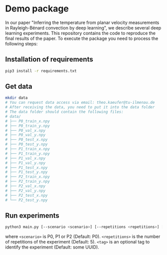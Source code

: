 # Demo package
In our paper "Inferring the temperature from planar velocity measurements in Rayleigh-Bénard convection by deep learning", we describe several deep learning experiments. This repository contains the code to reproduce the final results of the paper. To execute the package you need to process the following steps:

## Installation of requirements
```bash
pip3 install -r requirements.txt
```
## Get data
```bash
mkdir data
# You can request data access via email: theo.kaeufer@tu-ilmenau.de
# After receiving the data, you need to put it into the data folder
# The data folder should contain the following files:
# data/
# ├── P0_train_x.npy
# ├── P0_train_y.npy
# ├── P0_val_x.npy
# ├── P0_val_y.npy
# ├── P0_test_x.npy
# ├── P0_test_y.npy
# ├── P1_train_x.npy
# ├── P1_train_y.npy
# ├── P1_val_x.npy
# ├── P1_val_y.npy
# ├── P1_test_x.npy
# ├── P1_test_y.npy
# ├── P2_train_x.npy
# ├── P2_train_y.npy
# ├── P2_val_x.npy
# ├── P2_val_y.npy
# ├── P2_test_x.npy
# └── P2_test_y.npy
```

## Run experiments
```bash
python3 main.py [--scenario <scenario>] [--repetitions <repetitions>] [--tag <tag>]
```
where `<scenario>` is P0, P1 or P2 (Default: P0).
      `<repetitions>` is the number of repetitions of the experiment (Default: 5).
      `<tag>` is an optional tag to identify the experiment (Default: some UUID).
